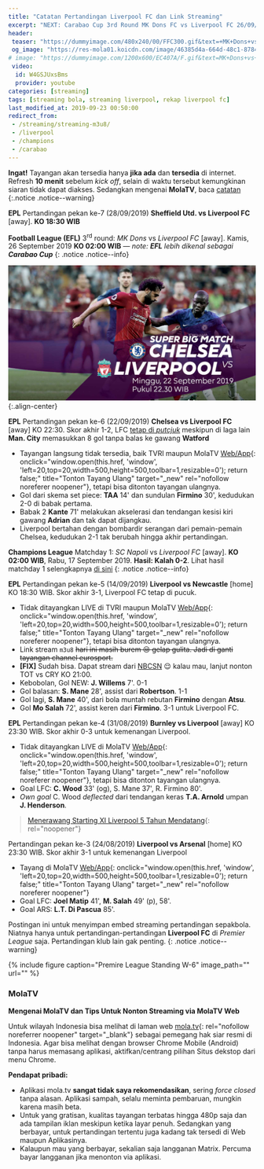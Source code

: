 ```yaml
---
title: "Catatan Pertandingan Liverpool FC dan Link Streaming"
excerpt: "NEXT: Carabao Cup 3rd Round MK Dons FC vs Liverpool FC 26/09/2019 KO 22:30 WIB"
header:
 teaser: "https://dummyimage.com/480x240/00/FFC300.gif&text=+MK+Dons+vs+Liverpool+FC"
 og_image: "https://res-mola01.koicdn.com/image/46385d4a-664d-48c1-8784-457537ad87aa/image.jpeg"
# image: "https://dummyimage.com/1200x600/EC407A/F.gif&text=MK+Dons+vs+Liverpool+FC"
 video:
  id: W4GSJUxsBms
  provider: youtube
categories: [streaming]
tags: [streaming bola, streaming liverpool, rekap liverpool fc]
last_modified_at: 2019-09-23 00:50:00
redirect_from:
 - /streaming/streaming-m3u8/
 - /liverpool
 - /champions
 - /carabao
---
```

**Ingat!** Tayangan akan tersedia hanya **jika ada** dan **tersedia** di internet. Refresh **10 menit** sebelum _kick off_, selain di waktu tersebut kemungkinan siaran tidak dapat diakses. Sedangkan mengenai **MolaTV**, baca [catatan](#molatv)
{:.notice .notice--warning}

**EPL** Pertandingan pekan ke-7 (28/09/2019) **Sheffield Utd. vs Liverpool FC** [away]. **KO 18:30 WIB**

**Football League (EFL)** 3<sup>rd</sup> round: _MK Dons_ vs _Liverpool FC_ [away]. Kamis, 26 September 2019 **KO 02:00 WIB** — _note: **EFL** lebih dikenal sebagai **Carabao Cup**_
{: .notice .notice--info}

![Chelsea vs Liverpool](/assets/images/251280007.png){:.align-center}

**EPL** Pertandingan pekan ke-6 (22/09/2019) **Chelsea vs Liverpool FC** [away] KO 22:30. Skor akhir 1-2, LFC [tetap di _putcjuk_](#standing) meskipun di laga lain **Man. City** memasukkan 8 gol tanpa balas ke gawang **Watford**
- Tayangan langsung tidak tersedia, baik TVRI maupun MolaTV [Web/App](https://mola.tv/watch?v=vd68620074){: onclick="window.open(this.href, 'window', 'left=20,top=20,width=500,height=500,toolbar=1,resizable=0'); return false;" title="Tonton Tayang Ulang" target="_new" rel="nofollow noreferer noopener"}, tetapi bisa ditonton tayangan ulangnya.
- Gol dari skema set piece: **TAA** 14' dan sundulan **Firmino** 30', kedudukan 2-0 di babak pertama.
- Babak 2 **Kante** 71' melakukan akselerasi dan tendangan kesisi kiri gawang **Adrian** dan tak dapat dijangkau. 
- Liverpool bertahan dengan bombardir serangan dari pemain-pemain Chelsea, kedudukan 2-1 tak berubah hingga akhir pertandingan.

**Champions League** Matchday 1: _SC Napoli_ vs _Liverpool FC_ [away]. **KO 02:00 WIB**, Rabu, 17 September 2019. **Hasil: Kalah 0-2**. Lihat hasil matchday 1 selengkapnya [di sini](/sepakbola/jadwal-liga-champions-matchday-1-group/)
{: .notice .notice--info}

**EPL** Pertandingan pekan ke-5 (14/09/2019) **Liverpool vs Newcastle** [home] KO 18:30 WIB. Skor akhir 3-1, Liverpool FC tetap di pucuk.
- Tidak ditayangkan LIVE di TVRI maupun MolaTV [Web/App](https://mola.tv/watch?v=vd67493643){: onclick="window.open(this.href, 'window', 'left=20,top=20,width=500,height=500,toolbar=1,resizable=0'); return false;" title="Tonton Tayang Ulang" target="_new" rel="nofollow noreferer noopener"}, tetapi bisa ditonton tayangan ulangnya.
- Link stream `m3u8` <del>hari ini masih burem 😒 gelap gulita. Jadi di ganti tayangan channel eurosport.</del>
- **[FIX]** Sudah bisa. Dapat stream dari [NBCSN](https://en.wikipedia.org/wiki/NBCSN) 😌 kalau mau, lanjut nonton TOT vs CRY KO 21:00.
- Kebobolan, Gol NEW: **J. Willems** 7'. 0-1
- Gol balasan: **S. Mane** 28', assist dari **Robertson**. 1-1
- Gol lagi, **S. Mane** 40', dari bola muntah rebutan **Firmino** dengan **Atsu**.
- Gol **Mo Salah** 72', assist keren dari **Firmino**. 3-1 untuk Liverpool FC.

**EPL** Pertandingan pekan ke-4 (31/08/2019) **Burnley vs Liverpool** [away] KO 23:30 WIB. Skor akhir 0-3 untuk kemenangan Liverpool.
- Tidak ditayangkan LIVE di MolaTV [Web/App](https://mola.tv/watch?v=vd66534925){: onclick="window.open(this.href, 'window', 'left=20,top=20,width=500,height=500,toolbar=1,resizable=0'); return false;" title="Tonton Tayang Ulang" target="_new" rel="nofollow noreferer noopener"}, tetapi bisa ditonton tayangan ulangnya.
- Goal LFC: **C. Wood** 33' (og), S. Mane 37', R. Firmino 80'.
- _Own goal_ C. Wood _deflected_ dari tendangan keras **T.A. Arnold** umpan **J. Henderson**.

> [Menerawang Starting XI Liverpool 5 Tahun Mendatang](https://catetan.istimiwir.host/sepakbola/liverpool-5-tahun-mendatang-tanpa-salah-mane-dan-van-dijk/){: rel="noopener"}

Pertandingan pekan ke-3 (24/08/2019) **Liverpool vs Arsenal** [home] KO 23:30 WIB. Skor akhir 3-1 untuk kemenangan Liverpool
- Tayang di MolaTV [Web/App](https://mola.tv/watch?v=vd65950609){: onclick="window.open(this.href, 'window', 'left=20,top=20,width=500,height=500,toolbar=1,resizable=0'); return false;" title="Tonton Tayang Ulang" target="_new" rel="nofollow noreferer noopener"}
- Goal LFC: **Joel Matip** 41', **M. Salah** 49' (p), 58'. 
- Goal ARS: **L.T. Di Pascua** 85'.

Postingan ini untuk menyimpan embed streaming pertandingan sepakbola. Niatnya hanya untuk pertandingan-pertandingan **Liverpool FC** di *Premier League* saja. Pertandingan klub lain gak penting.
{: .notice .notice--warning}

{% include figure caption="Premire League Standing W-6" image_path="" url="" %}

### MolaTV

**Mengenai MolaTV dan Tips Untuk Nonton Streaming via MolaTV Web**

Untuk wilayah Indonesia bisa melihat di laman web [mola.tv](https://mola.tv/){: rel="nofollow noreferrer noopener" target="_blank"} sebagai pemegang hak siar resmi di Indonesia.
Agar bisa melihat dengan browser Chrome Mobile (Android) tanpa harus memasang aplikasi, aktifkan/centrang pilihan Situs dekstop dari menu Chrome.

**Pendapat pribadi:**
- Aplikasi mola.tv **sangat tidak saya rekomendasikan**, sering _force closed_ tanpa alasan. Aplikasi sampah, selalu meminta pembaruan, mungkin karena masih beta.
- Untuk yang gratisan, kualitas tayangan terbatas hingga 480p saja dan ada tampilan iklan meskipun ketika layar penuh. Sedangkan yang berbayar, untuk pertandingan tertentu juga kadang tak tersedi di Web maupun Aplikasinya.
- Kalaupun mau yang berbayar, sekalian saja langganan Matrix. Percuma bayar langganan jika menonton via aplikasi.
